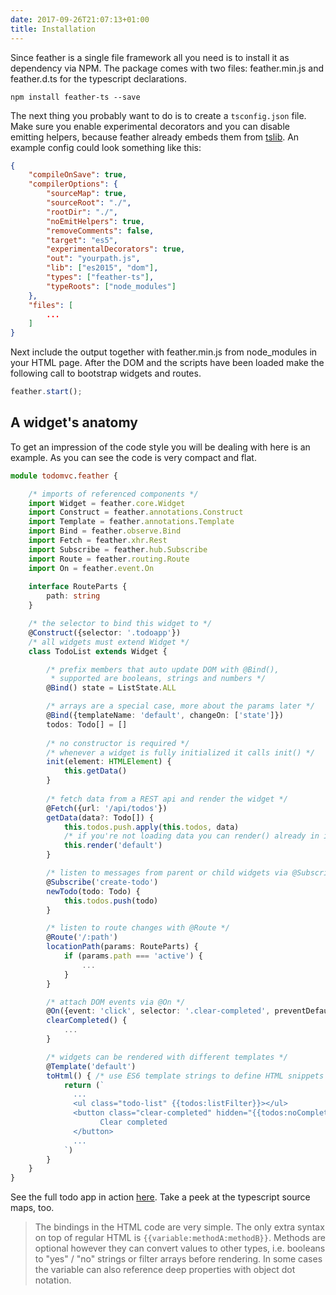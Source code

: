 ```yaml
---
date: 2017-09-26T21:07:13+01:00
title: Installation
---
```


Since feather is a single file framework all you need is to install it as dependency via NPM. The package comes with two
files: feather.min.js and feather.d.ts for the typescript declarations.

```
npm install feather-ts --save
```

The next thing you probably want to do is to create a ```tsconfig.json``` file. Make sure you enable experimental decorators
and you can disable emitting helpers, because feather already embeds them from [tslib](https://github.com/Microsoft/tslib). 
An example config could look something like this:

```json
{
    "compileOnSave": true,
    "compilerOptions": {
        "sourceMap": true,
        "sourceRoot": "./",
        "rootDir": "./",
        "noEmitHelpers": true,
        "removeComments": false,
        "target": "es5",
        "experimentalDecorators": true,
        "out": "yourpath.js",
        "lib": ["es2015", "dom"],
        "types": ["feather-ts"],
        "typeRoots": ["node_modules"]
    },
    "files": [
        ...
    ]
}
```

Next include the output together with feather.min.js from node_modules in your HTML page.
After the DOM and the scripts have been loaded make the following call to bootstrap widgets and routes. 

```typescript
feather.start();
```

## A widget's anatomy

To get an impression of the code style you will be dealing with here is an example. As you can see the code is
very compact and flat.

```typescript
module todomvc.feather {

    /* imports of referenced components */
    import Widget = feather.core.Widget 
    import Construct = feather.annotations.Construct
    import Template = feather.annotations.Template
    import Bind = feather.observe.Bind
    import Fetch = feather.xhr.Rest
    import Subscribe = feather.hub.Subscribe
    import Route = feather.routing.Route
    import On = feather.event.On
    
    interface RouteParts {
        path: string
    }

    /* the selector to bind this widget to */
    @Construct({selector: '.todoapp'}) 
    /* all widgets must extend Widget */
    class TodoList extends Widget {    

        /* prefix members that auto update DOM with @Bind(), 
         * supported are booleans, strings and numbers */
        @Bind() state = ListState.ALL  

        /* arrays are a special case, more about the params later */
        @Bind({templateName: 'default', changeOn: ['state']}) 
        todos: Todo[] = []
        
        /* no constructor is required */
        /* whenever a widget is fully initialized it calls init() */
        init(element: HTMLElement) {   
            this.getData()
        }
        
        /* fetch data from a REST api and render the widget */
        @Fetch({url: '/api/todos'})           
        getData(data?: Todo[]) {
            this.todos.push.apply(this.todos, data)
            /* if you're not loading data you can render() already in init() */
            this.render('default')     
        }

        /* listen to messages from parent or child widgets via @Subscribe */
        @Subscribe('create-todo')      
        newTodo(todo: Todo) {
            this.todos.push(todo)
        }

        /* listen to route changes with @Route */
        @Route('/:path')               
        locationPath(params: RouteParts) {
            if (params.path === 'active') {
                ...
            }
        }

        /* attach DOM events via @On */
        @On({event: 'click', selector: '.clear-completed', preventDefault: true}) 
        clearCompleted() {
            ...
        }

        /* widgets can be rendered with different templates */
        @Template('default') 
        toHtml() { /* use ES6 template strings to define HTML snippets */
            return (`
              ...
              <ul class="todo-list" {{todos:listFilter}}></ul>
              <button class="clear-completed" hidden="{{todos:noCompleted}}">
                    Clear completed
              </button>
              ...
            `)
        }
    }
}
```

See the full todo app in action [here](http://todo.feather-ts.com/). Take a peek at the typescript source maps, too.

> The bindings in the HTML code are very simple. The only extra syntax on top of regular HTML is ```{{variable:methodA:methodB}}```. 
Methods are optional however they can convert values to other types, i.e. booleans to "yes" / "no" strings or filter arrays before rendering.
In some cases the variable can also reference deep properties with object dot notation. 
